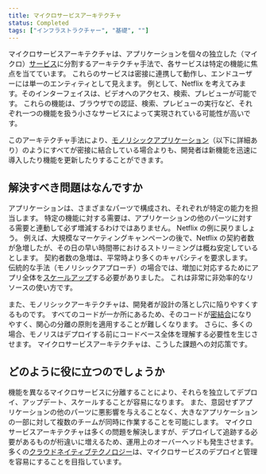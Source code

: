 ```yaml
---
title: マイクロサービスアーキテクチャ
status: Completed
tags: ["インフラストラクチャー", "基礎", ""]
---
```


マイクロサービスアーキテクチャは、アプリケーションを個々の独立した（マイクロ）[サービス](/ja/service/)に分割するアーキテクチャ手法で、各サービスは特定の機能に焦点を当てています。
これらのサービスは密接に連携して動作し、エンドユーザーには単一のエンティティとして見えます。
例として、Netflix を考えてみます。そのインターフェイスは、ビデオへのアクセス、検索、プレビューが可能です。
これらの機能は、ブラウザでの認証、検索、プレビューの実行など、それぞれ一つの機能を扱う小さなサービスによって実現されている可能性が高いです。

このアーキテクチャ手法により、[モノリシックアプリケーション](/ja/monolithic-apps/)（以下に詳細あり）のようにすべてが密接に結合している場合よりも、開発者は新機能を迅速に導入したり機能を更新したりすることができます。

## 解決すべき問題はなんですか

アプリケーションは、さまざまなパーツで構成され、それぞれが特定の能力を担当します。
特定の機能に対する需要は、アプリケーションの他のパーツに対する需要と連動して必ず増減するわけではありません。
Netflix の例に戻りましょう。
例えば、大規模なマーケティングキャンペーンの後で、Netflix の契約者数が急増したが、その日の早い時間帯におけるストリーミングは概ね安定しているとします。
契約者数の急増は、平常時より多くのキャパシティを要求します。
伝統的な手法（モノリシックアプローチ）の場合では、増加に対応するためにアプリ全体を[スケールアップ](/ja/scalability/)する必要がありました。
これは非常に非効率的なリソースの使い方です。

また、モノリシックアーキテクチャは、開発者が設計の落とし穴に陥りやすくするものです。
すべてのコードが一か所にあるため、そのコードが[密結合](/ja/tightly-coupled-architecture/)になりやすく、関心の分離の原則を適用することが難しくなります。
さらに、多くの場合、モノリスはデプロイする前にコードベース全体を理解する必要性を生じさせます。
マイクロサービスアーキテクチャは、こうした課題への対応策です。

## どのように役に立つのでしょうか

機能を異なるマイクロサービスに分離することにより、それらを独立してデプロイ、アップデート、スケールすることが容易になります。
また、意図せずアプリケーションの他のパーツに悪影響を与えることなく、大きなアプリケーションの一部に対して複数のチームが同時に作業することを可能にします。
マイクロサービスアーキテクチャは多くの問題を解決しますが、デプロイして追跡する必要があるものが桁違いに増えるため、運用上のオーバーヘッドも発生させます。
多くの[クラウドネイティブテクノロジー](/ja/cloud-native-tech/)は、マイクロサービスのデプロイと管理を容易にすることを目指しています。
